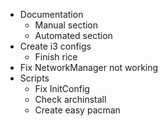 * Documentation
	- Manual section
	- Automated section
* Create i3 configs
	- Finish rice
* Fix NetworkManager not working
* Scripts
	- Fix InitConfig
	- Check archinstall
	- Create easy pacman
